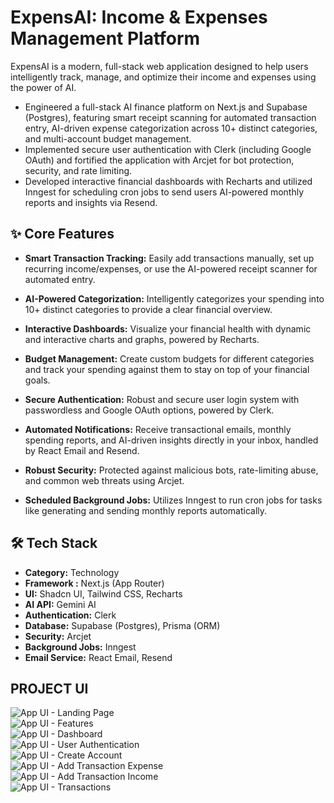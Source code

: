 # ExpensAI: Income & Expenses Management Platform

ExpensAI is a modern, full-stack web application designed to help users intelligently track, manage, and optimize their income and expenses using the power of AI.

* Engineered a full-stack AI finance platform on Next.js and Supabase (Postgres), featuring smart receipt scanning for automated transaction entry, AI-driven expense categorization across 10+ distinct categories, and multi-account budget management.
* Implemented secure user authentication with Clerk (including Google OAuth) and fortified the application with Arcjet for bot protection, security, and rate limiting.
* Developed interactive financial dashboards with Recharts and utilized Inngest for scheduling cron jobs to send users AI-powered monthly reports and insights via Resend.


## ✨ Core Features
* **Smart Transaction Tracking:** Easily add transactions manually, set up recurring income/expenses, or use the AI-powered receipt scanner for automated entry.
* **AI-Powered Categorization:** Intelligently categorizes your spending into 10+ distinct categories to provide a clear financial overview.

* **Interactive Dashboards:** Visualize your financial health with dynamic and interactive charts and graphs, powered by Recharts.
* **Budget Management:** Create custom budgets for different categories and track your spending against them to stay on top of your financial goals.
* **Secure Authentication:** Robust and secure user login system with passwordless and Google OAuth options, powered by Clerk.
* **Automated Notifications:** Receive transactional emails, monthly spending reports, and AI-driven insights directly in your inbox, handled by React Email and Resend.
* **Robust Security:** Protected against malicious bots, rate-limiting abuse, and common web threats using Arcjet.
* **Scheduled Background Jobs:** Utilizes Inngest to run cron jobs for tasks like generating and sending monthly reports automatically.

## 🛠️ Tech Stack
* **Category:** Technology
* **Framework :** Next.js (App Router)
* **UI:** Shadcn UI, Tailwind CSS, Recharts
* **AI API:** Gemini AI
* **Authentication:** Clerk
* **Database:** Supabase (Postgres), Prisma (ORM)
* **Security:** Arcjet
* **Background Jobs:** Inngest
* **Email Service:** React Email, Resend

## PROJECT UI
![App UI - Landing Page](ui-images/landing_page.jpg)  
![App UI - Features](ui-images/features.jpg)  
![App UI - Dashboard](ui-images/dashboard.jpg)  
![App UI - User Authentication](ui-images/user_authentication.jpg)  
![App UI - Create Account](ui-images/create_account.jpg)  
![App UI - Add Transaction Expense](ui-images/add_transaction_expense.jpg)  
![App UI - Add Transaction Income](ui-images/add_transaction_income.jpg)  
![App UI - Transactions](ui-images/transactions.jpg)

